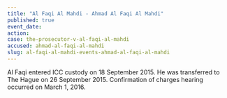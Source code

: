 ```yaml
---
title: "Al Faqi Al Mahdi - Ahmad Al Faqi Al Mahdi"
published: true
event_date:
action:
case: the-prosecutor-v-al-faqi-al-mahdi
accused: ahmad-al-faqi-al-mahdi
slug: al-faqi-al-mahdi-events-ahmad-al-faqi-al-mahdi
---
```


Al Faqi entered ICC custody on 18 September 2015. He was transferred to The Hague on 26 September 2015. Confirmation of charges hearing occurred on March 1, 2016.


